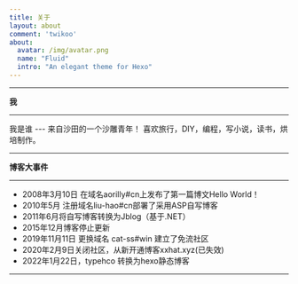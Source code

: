 ```yaml
---
title: 关于
layout: about
comment: 'twikoo'
about:
  avatar: /img/avatar.png
  name: "Fluid"
  intro: "An elegant theme for Hexo"
---
```

***

**我** 

***

我是谁 --- 来自沙田的一个沙雕青年！
喜欢旅行，DIY，编程，写小说，读书，烘培制作。

***

**博客大事件**

***

*   2008年3月10日 在域名aorilly#cn上发布了第一篇博文Hello World！
*   2010年5月 注册域名liu-hao#cn部署了采用ASP自写博客
*   2011年6月将自写博客转换为Jblog（基于.NET）
*   2015年12月博客停止更新
*   2019年11月11日 更换域名 cat-ss#win 建立了免流社区
*   2020年2月9日关闭社区，从新开通博客xxhat.xyz(已失效)
*   2022年1月22日，typehco 转换为hexo静态博客

***